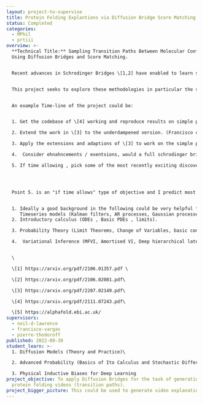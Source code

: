 ```yaml
---
layout: project-to-supervise
title: Protein Folding Explantions via Diffusion Bridge Score Matching
status: Completed
categories:
  - MPhil
  - prtiii
overview: >-
  **Technical Title:** Sampling Transition Paths Between Molecular Conformations
  Using Diffusion Bridges and Score Matching.


  R﻿ecent advances in Schrodinger Bridges \[1,2] have enabled to learn stochastic mappings between 2 probability distributions (p(x) and q(x)) such that the stochastic map (which is modelled by a diffusion / SDE) is regularised by some prior process (wether it be computational or physical).


  T﻿his project seeks to explore these methodologies in particular the simpler case studied in \[3] where both the source and the target distributions are modeled as point masses (dirac delta functions / measures). We seek to apply the approach in \[3] to sampling physically meaningful transition paths between two protein configurations as done in \[4]. Ideally we would aim to start working with simple/toy proteins and then move on to larger scale tasks where one of the protein configuraitions is a flat amino-acid and proteins produced by alpha fold, the end product would be to generate a video which gives a physicallly plausible folding process for alphafold \[5] predictions.


  A﻿n example Time-line of the project could be:


  1. Get the codebase of \[4] working and reproduce results on simple proteins.

  2. Extend the work in \[3] to the underdampened version. (Francisco can help with this)

  3. Apply the extensions and adaptions of \[3] to work on the simple proteins of \[4] and compare to \[4].

  4.  Consider ehnahncements / exentsions, would a full schrodinger bridge work better here ? 

  5. If time allowing , pick some of the most recently exciting discoveries from alphafold \[5] that have a known potential and try and see if we can get it working.




  Point 5. is an "if time allows" type of objective and I predict most the time will be spent in 3. , succesful completion of 3 could lead to a publication at a top venue whilst 4. could have a broader impact on on the field. 


  1. I﻿deally a good background in the following could be very helpful for this project:\
     Timeseries models (Kalman filters, AR processes, Gaussian processes).
  2. Introductory calculus (ODEs , Basic PDEs , limits).

  3. Probability Theory (Limit Theorems, Change of Variables, basic concentration inequalities e.g. Markov/Chebychev)

  4.  Variational Inference (MFVI, Amortised VI, Deep hierarchical latent variable models)


  \

  \[﻿1] https://arxiv.org/pdf/2106.01357.pdf \

  \[﻿2] https://arxiv.org/pdf/2106.02081.pdf\

  \[﻿3] https://arxiv.org/pdf/2207.02149.pdf\

  \[﻿4] https://arxiv.org/pdf/2111.07243.pdf\

  \[﻿5] https://alphafold.ebi.ac.uk/
supervisors:
  - neil-d-lawrence
  - francisco-vargas
  - pierre-thodoroff
published: 2022-09-30
student_learn: >-
  1﻿. Diffusion Models (Theory and Practice)\

  2﻿. Advanced Probability (Basics of Ito Calculus and Stochastic Differential Equations)\

  3﻿. Physical Inductive Biases for Deep Learning
project_objective: T﻿o apply Diffusion Bridges for the task of generating
  protein folding videos (transition paths).
project_bigger_picture: T﻿his could be used to generate video explanations for Alpha Folds predictions.
---
```

